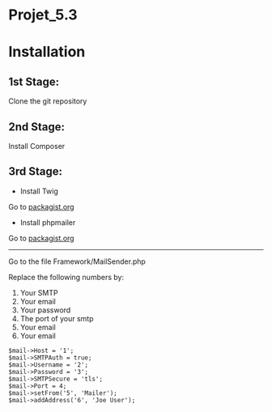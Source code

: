 # Projet_5.3

# Installation

## 1st Stage: 

Clone the git repository

## 2nd Stage:

Install Composer

## 3rd Stage:

* Install Twig

Go to [packagist.org](https://packagist.org/packages/twig/twig)

* Install phpmailer

Go to [packagist.org](https://packagist.org/packages/phpmailer/phpmailer)

-------------------------------------------------------------------------

Go to the file Framework/MailSender.php

Replace the following numbers by:
1. Your SMTP
2. Your email
3. Your password
4. The port of your smtp
5. Your email
6. Your email

```
$mail->Host = '1';
$mail->SMTPAuth = true;
$mail->Username = '2';
$mail->Password = '3';
$mail->SMTPSecure = 'tls';
$mail->Port = 4;
$mail->setFrom('5', 'Mailer');
$mail->addAddress('6', 'Joe User');
```

